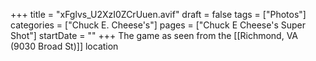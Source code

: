 +++
title = "xFglvs_U2XzI0ZCrUuen.avif"
draft = false
tags = ["Photos"]
categories = ["Chuck E. Cheese's"]
pages = ["Chuck E Cheese's Super Shot"]
startDate = ""
+++
The game as seen from the [[Richmond, VA (9030 Broad St)]] location

